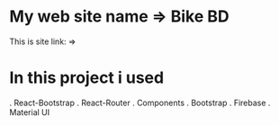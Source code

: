 # My web site name => Bike BD

 


This is site link: => 

# In this project i used
. React-Bootstrap
. React-Router
. Components
. Bootstrap
. Firebase
. Material UI

